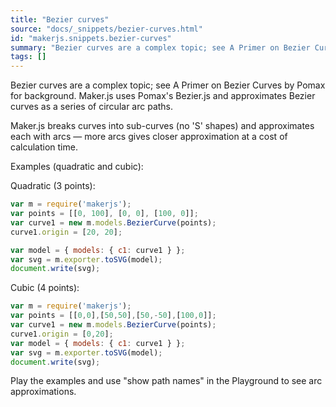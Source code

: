 ```yaml
---
title: "Bezier curves"
source: "docs/_snippets/bezier-curves.html"
id: "makerjs.snippets.bezier-curves"
summary: "Bezier curves are a complex topic; see A Primer on Bezier Curves by Pomax for background. Maker.js uses Pomax's Bezier.js and approximates Bezier curves as a series of circular arc paths."
tags: []
---
```

Bezier curves are a complex topic; see A Primer on Bezier Curves by Pomax for background. Maker.js uses Pomax's Bezier.js and approximates Bezier curves as a series of circular arc paths.

Maker.js breaks curves into sub-curves (no 'S' shapes) and approximates each with arcs — more arcs gives closer approximation at a cost of calculation time.

Examples (quadratic and cubic):

Quadratic (3 points):

```javascript
var m = require('makerjs');
var points = [[0, 100], [0, 0], [100, 0]];
var curve1 = new m.models.BezierCurve(points);
curve1.origin = [20, 20];

var model = { models: { c1: curve1 } };
var svg = m.exporter.toSVG(model);
document.write(svg);
```

Cubic (4 points):

```javascript
var m = require('makerjs');
var points = [[0,0],[50,50],[50,-50],[100,0]];
var curve1 = new m.models.BezierCurve(points);
curve1.origin = [0,20];
var model = { models: { c1: curve1 } };
var svg = m.exporter.toSVG(model);
document.write(svg);
```

Play the examples and use "show path names" in the Playground to see arc approximations.
